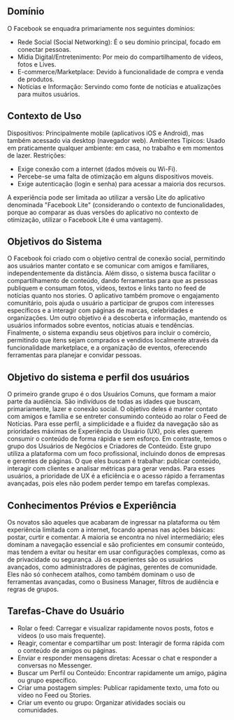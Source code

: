 ## Domínio

O Facebook se enquadra primariamente nos seguintes domínios:

- Rede Social (Social Networking): É o seu domínio principal, focado em conectar pessoas.
- Mídia Digital/Entretenimento: Por meio do compartilhamento de vídeos, fotos e Lives.
- E-commerce/Marketplace: Devido à funcionalidade de compra e venda de produtos.
- Notícias e Informação: Servindo como fonte de notícias e atualizações para muitos usuários.

## Contexto de Uso

Dispositivos: Principalmente mobile (aplicativos iOS e Android), mas também acessado via desktop (navegador web).
Ambientes Típicos: Usado em praticamente qualquer ambiente: em casa, no trabalho e em momentos de lazer.
Restrições:
-	Exige conexão com a internet (dados móveis ou Wi-Fi).
- Percebe-se uma falta de otimização em alguns dispositivos moveis.
- Exige autenticação (login e senha) para acessar a maioria dos recursos.

A experiência pode ser limitada ao utilizar a versão Lite do aplicativo denominada "Facebook Lite" (considerando o contexto de funcionalidades, porque ao comparar as duas versões do aplicativo no contexto de otimização, utilizar o Facebook Lite é uma vantagem).

## Objetivos do Sistema

O Facebook foi criado com o objetivo central de conexão social, permitindo aos usuários manter contato e se comunicar com amigos e familiares, independentemente da distância. Além disso, o sistema busca facilitar o compartilhamento de conteúdo, dando ferramentas para que as pessoas publiquem e consumam fotos, vídeos, textos e links tanto no feed de notícias quanto nos stories. O aplicativo também promove o engajamento comunitário, pois ajuda o usuário a participar de grupos com interesses específicos e a interagir com páginas de marcas, celebridades e organizações. Um outro objetivo é a descoberta e informação, mantendo os usuários informados sobre eventos, notícias atuais e tendências. Finalmente, o sistema expandiu seus objetivos para incluir o comércio, permitindo que itens sejam comprados e vendidos localmente através da funcionalidade marketplace, e a organização de eventos, oferecendo ferramentas para planejar e convidar pessoas.

## Objetivo do sistema e perfil dos usuários

O primeiro grande grupo é o dos Usuários Comuns, que formam a maior parte da audiência. São indivíduos de todas as idades que buscam, primariamente, lazer e conexão social. O objetivo deles é manter contato com amigos e família e se entreter consumindo conteúdo ao rolar o Feed de Notícias. Para esse perfil, a simplicidade e a fluidez da navegação são as prioridades máximas de Experiência do Usuário (UX), pois eles querem consumir o conteúdo de forma rápida e sem esforço.
Em contraste, temos o grupo dos Usuários de Negócios e Criadores de Conteúdo. Este grupo utiliza a plataforma com um foco profissional, incluindo donos de empresas e gerentes de páginas. O que eles buscam é trabalhar: publicar conteúdo, interagir com clientes e analisar métricas para gerar vendas. Para esses usuários, a prioridade de UX é a eficiência e o acesso rápido a ferramentas avançadas, pois eles não podem perder tempo em tarefas complexas.

## Conhecimentos Prévios e Experiência

Os novatos são aqueles que acabaram de ingressar na plataforma ou têm experiência limitada com a internet, focando apenas nas ações básicas: postar, curtir e comentar.
A maioria se encontra no nível intermediário; eles dominam a navegação essencial e são proficientes em consumir conteúdo, mas tendem a evitar ou hesitar em usar configurações complexas, como as de privacidade ou segurança.
Já os experientes são os usuários avançados, como administradores de páginas, gerentes de comunidade. Eles não só conhecem atalhos, como também dominam o uso de ferramentas avançadas, como o Business Manager, filtros de audiência e regras de grupos.

## Tarefas-Chave do Usuário
- Rolar o feed: Carregar e visualizar rapidamente novos posts, fotos e vídeos (o uso mais frequente).
- Reagir, comentar e compartilhar um post: Interagir de forma rápida com o conteúdo de amigos ou páginas.
- Enviar e responder mensagens diretas: Acessar o chat e responder a conversas no Messenger.
- Buscar um Perfil ou Conteúdo: Encontrar rapidamente um amigo, página ou grupo específico.
- Criar uma postagem simples: Publicar rapidamente texto, uma foto ou vídeo no Feed ou Stories.
- Criar um evento ou grupo: Organizar atividades sociais ou comunidades.

